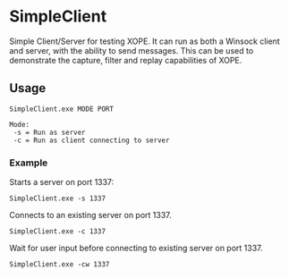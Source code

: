 # SimpleClient
 Simple Client/Server for testing XOPE. It can run as both a Winsock client and server, with the ability to send messages. This can be used to demonstrate the capture, filter and replay capabilities of XOPE. 

## Usage
 ```SimpleClient.exe MODE PORT```
 ```
 Mode:
  -s = Run as server
  -c = Run as client connecting to server
  ```
### Example
  Starts a server on port 1337:
  ```
  SimpleClient.exe -s 1337
  ```
  
  Connects to an existing server on port 1337.
  ```
  SimpleClient.exe -c 1337
  ```
  
  Wait for user input before connecting to existing server on port 1337.
  ```
  SimpleClient.exe -cw 1337
  ```
